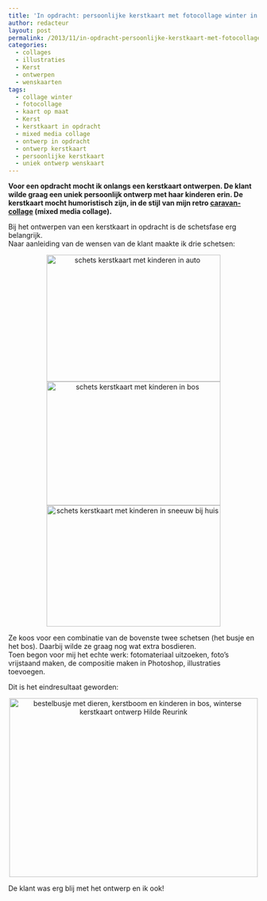 ```yaml
---
title: 'In opdracht: persoonlijke kerstkaart met fotocollage winter in het bos'
author: redacteur
layout: post
permalink: /2013/11/in-opdracht-persoonlijke-kerstkaart-met-fotocollage-winter-in-het-bos/
categories:
  - collages
  - illustraties
  - Kerst
  - ontwerpen
  - wenskaarten
tags:
  - collage winter
  - fotocollage
  - kaart op maat
  - Kerst
  - kerstkaart in opdracht
  - mixed media collage
  - ontwerp in opdracht
  - ontwerp kerstkaart
  - persoonlijke kerstkaart
  - uniek ontwerp wenskaart
---
```

**Voor een opdracht mocht ik onlangs een kerstkaart ontwerpen. De klant wilde graag een uniek persoonlijk ontwerp met haar kinderen erin. De kerstkaart mocht humoristisch zijn, in de stijl van mijn retro <a title="collage met retro caravan" href="/wordpress/2012/09/costa-del-soul-festival-wedstrijd/" target="_blank">caravan-collage</a> (mixed media collage).**

Bij het ontwerpen van een kerstkaart in opdracht is de schetsfase erg belangrijk.  
Naar aanleiding van de wensen van de klant maakte ik drie schetsen:

<p style="text-align: center;">
  <img class="aligncenter size-full wp-image-4961" title="schets kerstkaart met kinderen in auto" src="/wordpress/wp-content/uploads/2013/11/schets-kerstkaart-auto.jpg" alt="schets kerstkaart met kinderen in auto" width="350" height="255" /> <img class="aligncenter size-full wp-image-4962" title="schets kerstkaart met kinderen in bos" src="/wordpress/wp-content/uploads/2013/11/schets-kerstkaart-bos.jpg" alt="schets kerstkaart met kinderen in bos" width="350" height="249" /> <img class="aligncenter size-full wp-image-4963" title="schets kerstkaart met kinderen in sneeuw bij huis" src="/wordpress/wp-content/uploads/2013/11/schets-kerstkaart-huis.jpg" alt="schets kerstkaart met kinderen in sneeuw bij huis" width="350" height="244" />
</p>

Ze koos voor een combinatie van de bovenste twee schetsen (het busje en het bos). Daarbij wilde ze graag nog wat extra bosdieren.  
Toen begon voor mij het echte werk: fotomateriaal uitzoeken, foto’s vrijstaand maken, de compositie maken in Photoshop, illustraties toevoegen.

Dit is het eindresultaat geworden:

<p style="text-align: center;">
  <img class="aligncenter size-full wp-image-4955" title="bestelbusje met dieren, kerstboom en kinderen in bos, winterse kerstkaart ontwerp Hilde Reurink" src="/wordpress/wp-content/uploads/2013/11/kerstkaart-auto-in-bos.jpg" alt="bestelbusje met dieren, kerstboom en kinderen in bos, winterse kerstkaart ontwerp Hilde Reurink" width="500" height="360" />
</p>

De klant was erg blij met het ontwerp en ik ook!
